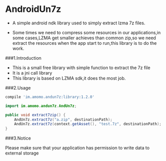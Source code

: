 AndroidUn7z
==================

* A simple android ndk library used to simply extract lzma 7z files.<br>

* Some times we need to compress some resources in our applications,in some cases,LZMA 
 get smaller achieves than common zip,so we need extract the resources when the app 
start to run,this library is to do the work.<br>

###1.Introduction
* This is a small free library with simple function to extract the 7z file
* It is a jni call library
* This library is based on LZMA sdk,it does the most job.

###2.Usage

```groovy
compile 'im.amomo.andun7z:library:1.2.0'
```

```java
import im.amomo.andun7z.AndUn7z;

public void extract7zip() {
    AndUn7z.extract7z("a.zip", destinationPath);
    AndUn7z.extract7z(context.getAsset(), "test.7z", destinationPath);
}
```

###3.Notice

Please make sure that your application has permission to write data to external storage

